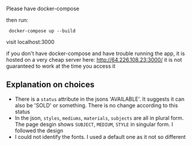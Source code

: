Please have docker-compose

then run:

``` 
 docker-compose up --build
```

visit localhost:3000

if you don't have docker-compose and have trouble running the app,
it is hosted on a very cheap server here: http://64.226.108.23:3000/
it is not guaranteed to work at the time you access it

## Explanation on choices

- There is a `status` attribute in the jsons 'AVAILABLE'. It suggests it can also be 'SOLD' or something. There is no change according to this status
- In the json, `styles`, `mediums`, `materials`, `subjects` are all in plural form. The page desgin shows `SUBJECT`, `MEDIUM`, `STYLE` in singular form. I followed the design
- I could not identify the fonts. I used a default one as it not so different
